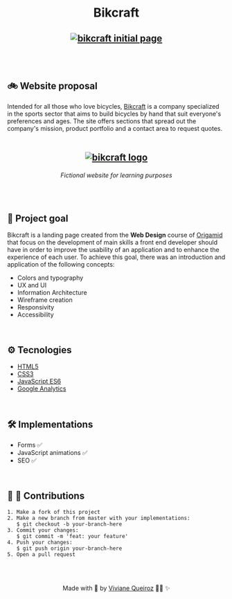 <meta charset="utf-8">
<h1 align="center"> Bikcraft </h1>

<h2 align="center">
<a href="https://imgur.com/9AI6EjT"><img src="https://i.imgur.com/9AI6EjT.png" alt="bikcraft initial page" /></a>
<h2>

<br>
<h2> 🚲 Website proposal </h2>
Intended for all those who love bicycles, <a target="_blank" href="https://bikcraft-zeta.vercel.app/index.html">Bikcraft</a> is a company specialized in the sports sector that aims to build bicycles by hand that suit everyone's preferences and ages. The site offers sections that spread out the company's mission, product portfolio and a contact area to request quotes.
<br>

<br>
<h2 align="center">
<a href="https://imgur.com/VFrkbem" align="center"><img src="https://i.imgur.com/VFrkbem.png" alt="bikcraft logo"/></a>
</h2>

<h6 align="center"> Fictional website for learning purposes </h6>


<br>
<h2> 🎯 Project goal </h2>
    <p>Bikcraft is a landing page created from the <strong>Web Design</strong> course of <a target="_blank" href="https://www.origamid.com/">Origamid</a> that focus on the development of main skills a front end developer should have in order to improve the usability of an application and to enhance the experience of each user. To achieve this goal, there was an introduction and application of the following concepts:</p>

- Colors and typography
- UX and UI
- Information Architecture
- Wireframe creation
- Responsivity 
- Accessibility 

<br>
<h2> ⚙️ Tecnologies </h2>

  - [HTML5](https://www.w3schools.com/html/)
  - [CSS3](https://www.w3schools.com/css/)
  - [JavaScript ES6](https://developer.mozilla.org/pt-BR/docs/Web/JavaScript)
  - [Google Analytics](https://analytics.google.com)

<br> 
<h2> 🛠️ Implementations </h2>

- Forms ✅
- JavaScript animations ✅
- SEO ✅ 

<br>
<h2> 🌱 🌳 Contributions </h2>

    1. Make a fork of this project
    2. Make a new branch from master with your implementations:
       $ git checkout -b your-branch-here
    3. Commit your changes: 
       $ git commit -m 'feat: your feature'
    4. Push your changes:
       $ git push origin your-branch-here
    5. Open a pull request

<br><br>
<p align="center">Made with 💛  by <a target="_blank" href="https://www.linkedin.com/in/vivianedsqueiroz/
">Viviane Queiroz</a> 👩‍💻 ✨
